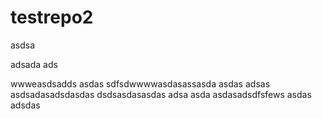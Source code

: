 # testrepo2

asdsa

adsada
ads

wwweasdsadds
asdas
sdfsdwwwwasdasassasda
asdas
adsas
asdsadasadsdasdas
dsdsasdasasdas
adsa
asda
asdasadsdfsfews
asdas
adsdas
